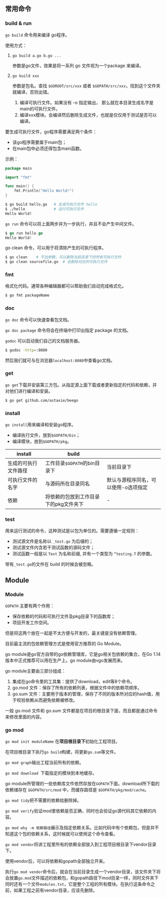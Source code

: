 ## 常用命令

### build & run

`go build` 命令用来编译 go程序。

使用方式：

1. `go build a.go b.go ...`

   参数是go文件，效果是将一系列 go 文件视为一个package 来编译。

2. `go build xxx`

   参数是包名。查找 `$GOROOT/src/xxx` 或者  `$GOPATH/src/xxx`，找到这个文件夹就编译，否则出错。

   1. 编译可执行文件。如果没有 -o 指定输出， 那么就在本目录生成名字是main的可执行文件。
   2. 编译xxx模块。会编译然后删除生成文件，也就是仅仅用于测试是否可以编译。

要生成可执行文件，go程序需要满足两个条件：

- 该go程序需要属于main包；
- 在main包中必须还得包含main函数。

示例：

```go
package main

import "fmt"

func main() {
    fmt.Println("Hello World!")
}
```

```bash
$ go build hello.go   # 生成可执行文件 hello
$ ./hello             # 运行可执行文件
Hello World!
```

`go run` 命令可以将上面两步并为一步执行，并且不会产生中间文件。

```go
$ go run hello.go
Hello World!
```

go clean 命令，可以用于将清除产生的可执行程序。

```bash
$ go clean    # 不加参数，可以删除当前目录下的所有可执行文件
$ go clean sourcefile.go  # 会删除对应的可执行文件
```

### fmt

格式化代码。通常各种编辑器都可以帮助我们自动完成格式化。

```bash
$ go fmt packageName
```

### doc

`go doc` 命令可以快速查看包文档。

`go doc package` 命令将会在终端中打印出指定 package 的文档。

`godoc` 可以启动我们自己的文档服务器。

```bash
$ godoc -http=:8080
```

然后我们就可与在浏览器`localhost:8080`中查看go文档。

### get

`go get`下载并安装第三方包。从指定源上面下载或者更新指定的代码和依赖，并对他们进行编译和安装。

```bash
$ go get github.com/astaxie/beego
```

### install

`go install`用来编译和安装go程序。

- 编译执行文件，放到`$GOPATH/bin`；
- 编译模块，放到`$GOPATH/pkg`。

| install              | build                                 |                                      |
| -------------------- | ------------------------------------- | ------------------------------------ |
| 生成的可执行文件路径 | 工作目录`$GOPATH`的bin目录下          | 当前目录下                           |
| 可执行文件的名字     | 与源码所在目录同名                    | 默认与源程序同名，可以使用-o选项指定 |
| 依赖                 | 将依赖的包放到工作目录下的pkg文件夹下 | -                                    |

### test

用来运行测试的命令，这种测试是以包为单位的。需要遵循一定规则：

- 测试源文件是名称以 `_test.go` 为后缀的；
- 测试源文件内含若干测试函数的源码文件；
- 测试函数一般是以 `Test` 为名称前缀, 并有一个类型为 `“testing.T` 的参数。

带有`_test.go`的文件在 build 的时候会被忽略。

## Module

### Module

`GOPATH` 主要有两个作用：

- 保存依赖的代码和可执行文件及pkg目录下的函数库；
- 项目开发工作空间。

但是将这两个放在一起是不太方便与开发的，最关键是没有依赖管理。

目前最主流的包依赖管理方式是使用官方推荐的 Go Module。

go module是go官方自带的go依赖管理库，它是go相关包依赖的集合，在Go 1.14 版本中正式推荐可以用在生产上。go module由vgo发展而来。

go module主要由三部分组成：

1. 集成在go命令里的工具集：提供了download，edit等8个命令。
2. go.mod 文件：保存了所有的依赖列表，根据文件中的依赖项顺序。
3. go.sum 文件：主要用于版本的管理，保存了不同的版本所对应的hash值，用于校验依赖从而避免依赖被修改。

一般 go.mod 文件和 go.sum 文件都是在项目的根目录下面，而且都是通过命令来修改里面的内容。

### go mod

`go mod init moduleName` 在**项目根目录下**初始化工程项目。

在项目根目录下执行`go build`构建，将更新`go.sum`等文件。

 `go mod graph`输出工程当前所有的依赖。

`go mod download `下载指定的模块到本地缓存。

go module所管理的一些依赖库文件依然存放在`GOPATH`下面。download所下载的依赖储存在 `$GOPATH/src/mod` 中，而缓存路径是 `$GOPATH/pkg/mod/cache`。

`go mod tidy`把不需要的依赖给删除掉。

`go mod verify`验证mod里依赖是否正确，同时也会验证go源代码其它依赖的内容。

 `go mod why -m 依赖路径`展示及指定依赖关系。比如代码中有个依赖包，但是并不知道这个包的依赖关系，这时候就可以使用这个命令查看。

`go mod vendor`将讲工程里所有的依赖全部放入到工程项目根目录下vendor目录下。

使用vendor后，可以将依赖和gopath全部独立开来。

 执行`go mod vendor`命令后，就会在当前目录生成一个vendor目录，该文件夹下将会放置`go.mod`文件描述的依赖包，和gopath路径下mod目录一样，同时文件夹下同时还有一个文件`modules.txt`，它是整个工程的所有模块。在执行这条命令之前，如果工程之前有vendor目录，应该先删除。